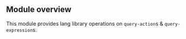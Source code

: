 ## Module overview

This module provides lang library operations on `query-action`s & `query-expression`s.
